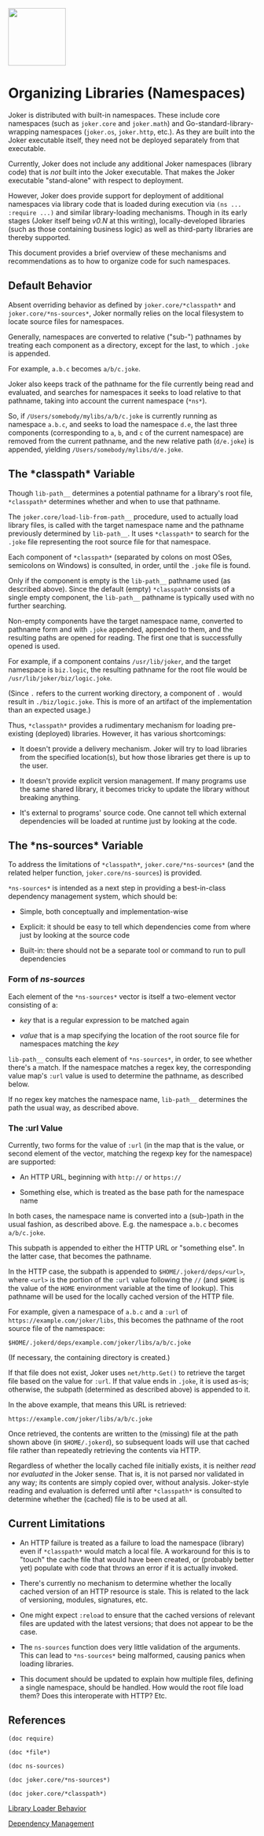 <img src="https://user-images.githubusercontent.com/882970/48048842-a0224080-e151-11e8-8855-642cf5ef3fdd.png" width="117px"/>

# Organizing Libraries (Namespaces)

Joker is distributed with built-in namespaces. These include core namespaces (such as `joker.core` and `joker.math`) and Go-standard-library-wrapping namespaces (`joker.os`, `joker.http`, etc.). As they are built into the Joker executable itself, they need not be deployed separately from that executable. 

Currently, Joker does not include any additional Joker namespaces (library code) that is *not* built into the Joker executable. That makes the Joker executable "stand-alone" with respect to deployment.

However, Joker does provide support for deployment of additional namespaces via library code that is loaded during execution via `(ns ... :require ...)` and similar library-loading mechanisms. Though in its early stages (Joker itself being _v0.N_ at this writing), locally-developed libraries (such as those containing business logic) as well as third-party libraries are thereby supported.

This document provides a brief overview of these mechanisms and recommendations as to how to organize code for such namespaces.

## Default Behavior

Absent overriding behavior as defined by `joker.core/*classpath*` and `joker.core/*ns-sources*`, Joker normally relies on the local filesystem to locate source files for namespaces.

Generally, namespaces are converted to relative ("sub-") pathnames by treating each component as a directory, except for the last, to which `.joke` is appended.

For example, `a.b.c` becomes `a/b/c.joke`.

Joker also keeps track of the pathname for the file currently being read and evaluated, and searches for namespaces it seeks to load relative to that pathname, taking into account the current namespace (`*ns*`).

So, if `/Users/somebody/mylibs/a/b/c.joke` is currently running as namespace `a.b.c`, and seeks to load the namespace `d.e`, the last three components (corresponding to `a`, `b`, and `c` of the current namespace) are removed from the current pathname, and the new relative path (`d/e.joke`) is appended, yielding `/Users/somebody/mylibs/d/e.joke`.

## The \*classpath\* Variable

Though `lib-path__` determines a potential pathname for a library's root file, `*classpath*` determines whether and when to use that pathname.

The `joker.core/load-lib-from-path__` procedure, used to actually load library files, is called with the target namespace name and the pathname previously determined by `lib-path__`. It uses `*classpath*` to search for the `.joke` file representing the root source file for that namespace.

Each component of `*classpath*` (separated by colons on most OSes, semicolons on Windows) is consulted, in order, until the `.joke` file is found.

Only if the component is empty is the `lib-path__` pathname used (as described above). Since the default (empty) `*classpath*` consists of a single empty component, the `lib-path__` pathname is typically used with no further searching.

Non-empty components have the target namespace name, converted to pathname form and with `.joke` appended, appended to them, and the resulting paths are opened for reading. The first one that is successfully opened is used.

For example, if a component contains `/usr/lib/joker`, and the target namespace is `biz.logic`, the resulting pathname for the root file would be `/usr/lib/joker/biz/logic.joke`.

(Since `.` refers to the current working directory, a component of `.` would result in `./biz/logic.joke`. This is more of an artifact of the implementation than an expected usage.)

Thus, `*classpath*` provides a rudimentary mechanism for loading pre-existing (deployed) libraries. However, it has various shortcomings:

* It doesn't provide a delivery mechanism. Joker will try to load libraries from the specified location(s), but how those libraries get there is up to the user.

* It doesn't provide explicit version management. If many programs use the same shared library, it becomes tricky to update the library without breaking anything.

* It's external to programs' source code. One cannot tell which external dependencies will be loaded at runtime just by looking at the code.

## The \*ns-sources\* Variable

To address the limitations of `*classpath*`, `joker.core/*ns-sources*` (and the related helper function, `joker.core/ns-sources`) is provided.

`*ns-sources*` is intended as a next step in providing a best-in-class dependency management system, which should be:

* Simple, both conceptually and implementation-wise

* Explicit: it should be easy to tell which dependencies come from where just by looking at the source code

* Built-in: there should not be a separate tool or command to run to pull dependencies

### Form of *ns-sources*

Each element of the `*ns-sources*` vector is itself a two-element vector consisting of a:

* *key* that is a regular expression to be matched again

* *value* that is a map specifying the location of the root source file for namespaces matching the *key*

`lib-path__` consults each element of `*ns-sources*`, in order, to see whether there's a match. If the namespace matches a regex key, the corresponding value map's `:url` value is used to determine the pathname, as described below.

If no regex key matches the namespace name, `lib-path__` determines the path the usual way, as described above.

### The :url Value

Currently, two forms for the value of `:url` (in the map that is the value, or second element of the vector, matching the regexp key for the namespace) are supported:

* An HTTP URL, beginning with `http://` or `https://`

* Something else, which is treated as the base path for the namespace name

In both cases, the namespace name is converted into a (sub-)path in the usual fashion, as described above. E.g. the namespace `a.b.c` becomes `a/b/c.joke`.

This subpath is appended to either the HTTP URL or "something else". In the latter case, that becomes the pathname.

In the HTTP case, the subpath is appended to `$HOME/.jokerd/deps/<url>`, where `<url>` is the portion of the `:url` value following the `//` (and `$HOME` is the value of the `HOME` environment variable at the time of lookup). This pathname will be used for the locally cached version of the HTTP file.

For example, given a namespace of `a.b.c` and a `:url` of `https://example.com/joker/libs`, this becomes the pathname of the root source file of the namespace:

```
$HOME/.jokerd/deps/example.com/joker/libs/a/b/c.joke
```

(If necessary, the containing directory is created.)

If that file does not exist, Joker uses `net/http.Get()` to retrieve the target file based on the value for `:url`. If that value ends in `.joke`, it is used as-is; otherwise, the subpath (determined as described above) is appended to it.

In the above example, that means this URL is retrieved:

```
https://example.com/joker/libs/a/b/c.joke
```

Once retrieved, the contents are written to the (missing) file at the path shown above (in `$HOME/.jokerd`), so subsequent loads will use that cached file rather than repeatedly retrieving the contents via HTTP.

Regardless of whether the locally cached file initially exists, it is neither *read* nor *evaluated* in the Joker sense. That is, it is not parsed nor validated in any way; its contents are simply copied over, without analysis. Joker-style reading and evaluation is deferred until after `*classpath*` is consulted to determine whether the (cached) file is to be used at all.

## Current Limitations

* An HTTP failure is treated as a failure to load the namespace (library) even if `*classpath*` would match a local file. A workaround for this is to "touch" the cache file that would have been created, or (probably better yet) populate with code that throws an error if it is actually invoked.

* There's currently no mechanism to determine whether the locally cached version of an HTTP resource is stale. This is related to the lack of versioning, modules, signatures, etc.

* One might expect `:reload` to ensure that the cached versions of relevant files are updated with the latest versions; that does not appear to be the case.

* The `ns-sources` function does very little validation of the arguments. This can lead to `*ns-sources*` being malformed, causing panics when loading libraries.

* This document should be updated to explain how multiple files, defining a single namespace, should be handled. How would the root file load them? Does this interoperate with HTTP? Etc.

## References

`(doc require)`

`(doc *file*)`

`(doc ns-sources)`

`(doc joker.core/*ns-sources*)`

`(doc joker.core/*classpath*)`

[Library Loader Behavior](https://github.com/candid82/joker/docs/misc/lib-loader.md)

[Dependency Management](https://github.com/candid82/joker/issues/208)
